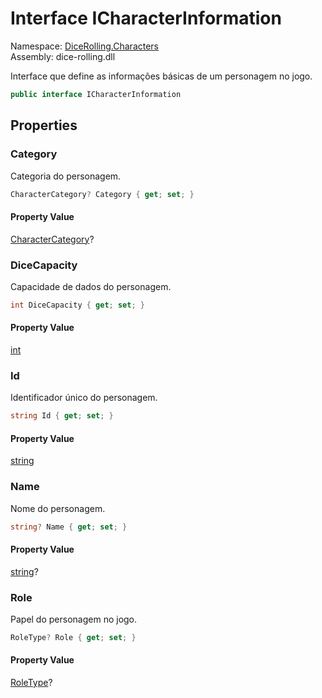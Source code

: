 # <a id="DiceRolling_Characters_ICharacterInformation"></a> Interface ICharacterInformation

Namespace: [DiceRolling.Characters](DiceRolling.Characters.md)  
Assembly: dice\-rolling.dll  

Interface que define as informações básicas de um personagem no jogo.

```csharp
public interface ICharacterInformation
```

## Properties

### <a id="DiceRolling_Characters_ICharacterInformation_Category"></a> Category

Categoria do personagem.

```csharp
CharacterCategory? Category { get; set; }
```

#### Property Value

 [CharacterCategory](DiceRolling.Characters.CharacterCategory.md)?

### <a id="DiceRolling_Characters_ICharacterInformation_DiceCapacity"></a> DiceCapacity

Capacidade de dados do personagem.

```csharp
int DiceCapacity { get; set; }
```

#### Property Value

 [int](https://learn.microsoft.com/dotnet/api/system.int32)

### <a id="DiceRolling_Characters_ICharacterInformation_Id"></a> Id

Identificador único do personagem.

```csharp
string Id { get; set; }
```

#### Property Value

 [string](https://learn.microsoft.com/dotnet/api/system.string)

### <a id="DiceRolling_Characters_ICharacterInformation_Name"></a> Name

Nome do personagem.

```csharp
string? Name { get; set; }
```

#### Property Value

 [string](https://learn.microsoft.com/dotnet/api/system.string)?

### <a id="DiceRolling_Characters_ICharacterInformation_Role"></a> Role

Papel do personagem no jogo.

```csharp
RoleType? Role { get; set; }
```

#### Property Value

 [RoleType](DiceRolling.Roles.RoleType.md)?

